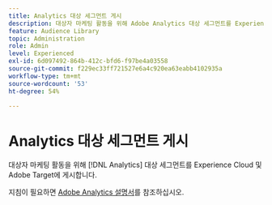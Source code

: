 ```yaml
---
title: Analytics 대상 세그먼트 게시
description: 대상자 마케팅 활동을 위해 Adobe Analytics 대상 세그먼트를 Experience Cloud 및 Adobe Target에 게시하는 방법
feature: Audience Library
topic: Administration
role: Admin
level: Experienced
exl-id: 6d097492-864b-412c-bfd6-f97be4a03558
source-git-commit: f229ec33ff721527e6a4c920ea63eabb4102935a
workflow-type: tm+mt
source-wordcount: '53'
ht-degree: 54%

---
```


# Analytics 대상 세그먼트 게시

대상자 마케팅 활동을 위해 [!DNL Analytics] 대상 세그먼트를 Experience Cloud 및 Adobe Target에 게시합니다.

지침이 필요하면 [Adobe Analytics 설명서](https://experienceleague.adobe.com/docs/analytics/components/segmentation/segmentation-workflow/seg-publish.html?lang=en)를 참조하십시오.
